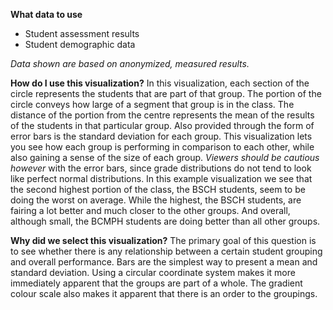 **What data to use**

- Student assessment results
- Student demographic data

*Data shown are based on anonymized, measured results.*

**How do I use this visualization?** 
In this visualization, each section of the circle represents the students that are part of that group. The portion of the circle conveys how large of a segment that group is in the class. The distance of the portion from the centre represents the mean of the results of the students in that particular group. Also provided through the form of error bars is the standard deviation for each group. 
This visualization lets you see how each group is performing in comparison to each other, while also gaining a sense of the size of each group. 
*Viewers should be cautious however* with the error bars, since grade distributions do not tend to look like perfect normal distributions. 
In this example visualization we see that the second highest portion of the class, the BSCH students, seem to be doing the worst on average. While the highest, the BSCH students, are fairing a lot better and much closer to the other groups. And overall, although small, the BCMPH students are doing better than all other groups. 

**Why did we select this visualization?**
The primary goal of this question is to see whether there is any relationship between a certain student grouping and overall performance. Bars are the simplest way to present a mean and standard deviation. 
Using a circular coordinate system makes it more immediately apparent that the groups are part of a whole. The gradient colour scale also makes it apparent that there is an order to the groupings. 
